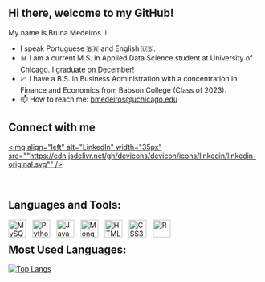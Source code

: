 ## Hi there, welcome to my GitHub!

My name is Bruna Medeiros. i

- I speak Portuguese 🇧🇷 and English 🇺🇸.
- 📊 I am a current M.S. in Applied Data Science student at University of Chicago. I graduate on December!
- 📈 I have a B.S. in Business Administration with a concentration in Finance and Economics from Babson College (Class of 2023).
- 📫 How to reach me: bmedeiros@uchicago.edu

## Connect with me

[<img align="left" alt="LinkedIn" width="35px" src=""https://cdn.jsdelivr.net/gh/devicons/devicon/icons/linkedin/linkedin-original.svg"" />]([https://linkedin.com/in/yourusername](https://www.linkedin.com/in/brunamedeiros2001/))

<br />

## Languages and Tools:

<img align="left" alt="MySQL" width="35px" src="https://cdn.jsdelivr.net/gh/devicons/devicon/icons/mysql/mysql-original.svg" style="padding-right:10px;" />
<img align="left" alt="Python" width="35px" src="https://cdn.jsdelivr.net/gh/devicons/devicon/icons/python/python-original.svg" style="padding-right:10px;" />
<img align="left" alt="JavaScript" width="35px" src="https://cdn.jsdelivr.net/gh/devicons/devicon/icons/javascript/javascript-original.svg" style="padding-right:10px;" />
<img align="left" alt="MongoDB" width="35px" src="https://cdn.jsdelivr.net/gh/devicons/devicon/icons/mongodb/mongodb-original.svg" style="padding-right:10px;" />
<img align="left" alt="HTML5" width="35px" src="https://cdn.jsdelivr.net/gh/devicons/devicon/icons/html5/html5-original.svg" style="padding-right:10px;" />
<img align="left" alt="CSS3" width="35px" src="https://cdn.jsdelivr.net/gh/devicons/devicon/icons/css3/css3-original.svg" style="padding-right:10px;" />
<img align="left" alt="R" width="35px" src="https://cdn.jsdelivr.net/gh/devicons/devicon/icons/r/r-original.svg" style="padding-right:10px;" />

<br />

## Most Used Languages:

[![Top Langs](https://github-readme-stats.vercel.app/api/top-langs/?username=bmedeiros2001&layout=compact&theme=radical)](https://github.com/anuraghazra/github-readme-stats)
